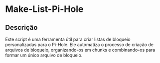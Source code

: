 # Make-List-Pi-Hole

## Descrição

Este script é uma ferramenta útil para criar listas de bloqueio personalizadas para o Pi-Hole. Ele automatiza o processo de criação de arquivos de bloqueio, organizando-os em chunks e combinando-os para formar um único arquivo de bloqueio.
